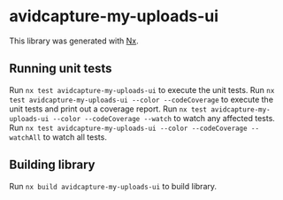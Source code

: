 # avidcapture-my-uploads-ui

This library was generated with [Nx](https://nx.dev).

## Running unit tests

Run `nx test avidcapture-my-uploads-ui` to execute the unit tests.
Run `nx test avidcapture-my-uploads-ui --color --codeCoverage` to execute the unit tests and print out a coverage report.
Run `nx test avidcapture-my-uploads-ui --color --codeCoverage --watch` to watch any affected tests.
Run `nx test avidcapture-my-uploads-ui --color --codeCoverage --watchAll` to watch all tests.

## Building library

Run `nx build avidcapture-my-uploads-ui` to build library.
